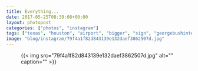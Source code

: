 ```yaml
---
title: Everything...
date: 2017-05-25T08:39:08+00:00
layout: photopost
categories: ["photos", "instagram"]
tags: ["texas", "houston", "airport", "bigger", "sign", "georgebushintercontinentalairport", "IAH"]
image: "blog/instagram/79f4a1f82d843139e132daef3862507d.jpg"
---
```


<figure class="photo photo--square">
  {{< img src="79f4a1f82d843139e132daef3862507d.jpg" alt="" caption="" >}}

</figure>


